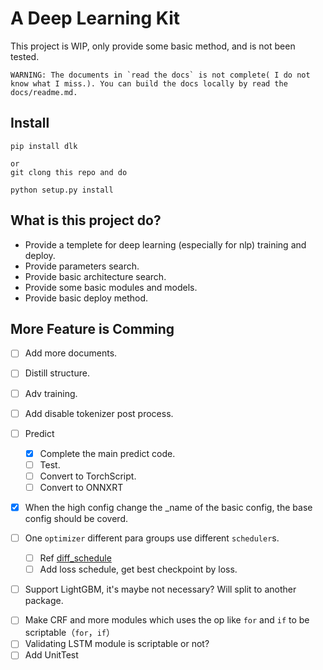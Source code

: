 
# A Deep Learning Kit

This project is WIP, only provide some basic method, and is not been tested.

```
WARNING: The documents in `read the docs` is not complete( I do not know what I miss.). You can build the docs locally by read the docs/readme.md.
```


## Install

```
pip install dlk

or 
git clong this repo and do

python setup.py install

```
## What is this project do?

* Provide a templete for deep learning (especially for nlp) training and deploy.
* Provide parameters search.
* Provide basic architecture search.
* Provide some basic modules and models.
* Provide basic deploy method.

## More Feature is Comming

- [ ] Add more documents.
- [ ] Distill structure.
- [ ] Adv training.
- [ ] Add disable tokenizer post process.

- [ ] Predict

    - [X] Complete the main predict code.
    - [ ] Test.
    - [ ] Convert to TorchScript.
    - [ ] Convert to ONNXRT

* [X] When the high config change the _name of the basic config, the base config should be coverd.

- [ ] One `optimizer` different para groups use different `scheduler`s.
  
    - [ ] Ref [diff_schedule](https://pytorch.org/docs/stable/generated/torch.optim.lr_scheduler.CyclicLR.html#torch.optim.lr_scheduler.CyclicLR)
    - [ ] Add loss schedule, get best checkpoint by loss.

- [ ] Support LightGBM, it's maybe not necessary? Will split to another package.
* [ ] Make CRF and more modules which uses the op like `for` and `if` to be scriptable（`for`，`if`）
* [ ] Validating LSTM module is scriptable or not?
* [ ] Add UnitTest
